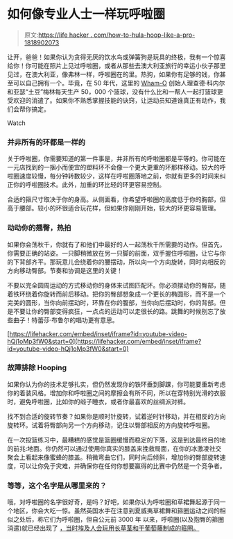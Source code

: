 # 如何像专业人士一样玩呼啦圈

> 原文:[https://life hacker . com/how-to-hula-hoop-like-a-pro-1818902073](https://lifehacker.com/how-to-hula-hoop-like-a-pro-1818902073)

让开，爸爸！如果你认为贪得无厌的饮水鸟或弹簧狗是玩具的终极，我有一个惊喜给你！你可能在照片上见过呼啦圈，或者从那些去澳大利亚旅行的幸运小伙子那里见过，在澳大利亚，像弗林一样，呼啦圈在的里。热狗，如果你有足够的钱，你甚至可以自己拥有一个。毕竟，在 50 年代，这里的 [Wham-O](https://en.wikipedia.org/wiki/Wham-O) 创始人理查德·科内尔和亚瑟“土豆”梅林每天生产 50，000 个篮球，没有什么比和一帮人一起打篮球更受欢迎的消遣了。如果你不熟悉掌握技能的诀窍，让运动员知道谁真正有动作，我们会帮你搞定。

Watch

### **并非所有的环都是一样的**

关于呼啦圈，你需要知道的第一件事是，并非所有的呼啦圈都是平等的。你可能在一元店找到的一捆小而便宜的塑料环不会像一个更大更重的环那样移动。较大的呼啦圈速度较慢，每分钟转数较少，这样在呼啦圈落地之前，你就有更多的时间来纠正你的呼啦圈技术。此外，加重的环比轻的环更容易控制。

合适的箍尺寸取决于你的身高。从侧面看，你希望呼啦圈的高度低于你的胸部，但高于腰部。较小的环很适合玩花样，但如果你刚刚开始，较大的环更容易管理。

### **动动你的翘臀，热拍**

如果你会荡秋千，你就有了和他们中最好的人一起荡秋千所需要的动作。但首先，你需要正确的站姿。一只脚稍微放在另一只脚的前面，双手握住呼啦圈，让它与你的下背部齐平。那玩意儿会绕着你的腰摆动，所以向一个方向旋转，同时向相反的方向移动臀部。节奏和协调是这里的关键！

不要以完全圆周运动的方式移动你的身体来试图匹配环。你必须摆动你的臀部，随着铁环绕着你旋转而前后移动。把你的臀部想象成一个更长的椭圆形，而不是一个完美的圆形，当你向前摆动时，环靠在你的腹部，当你向后摆动时，你的背部。但是不要让你的臀部变得疯狂，一点点的运动可以走很长的路。跳舞的时候别忘了放些曲子！特蕾莎·布鲁尔的唱功更有意思。

 [https://lifehacker.com/embed/inset/iframe?id=youtube-video-hQj1oMp3fW0&start=0](https://lifehacker.com/embed/inset/iframe?id=youtube-video-hQj1oMp3fW0&start=0) 

### **故障排除 Hooping**

如果你认为你的技术足够扎实，但仍然发现你的铁环垂到脚踝，你可能要重新考虑你的着装风格。增加你和呼啦圈之间的摩擦会有所不同，所以在穿特别光滑的衣服时，避免呼啦圈，比如你的缎子睡衣，或者你最喜欢的丝绸派对裤。

找不到合适的旋转节奏？如果你是顺时针旋转，试着逆时针移动，并在相反的方向旋转环。试着将臀部向另一个方向移动，记住以臀部相反的方向旋转呼啦圈。

在一次投篮练习中，最糟糕的感觉是篮圈缓慢而稳定的下落，这是到达最终目的地的前兆:地面。你仍然可以通过使用你真实的膝盖来挽救局面，在你的冰激凌社交聚会上看起来像蜜蜂的膝盖。稍微弯曲它们，同时向后倾斜，增加你的臀部旋转速度，可以让你免于灾难，并确保你在任何你想要赢得的比赛中仍然是一个竞争者。

### 等等，这个名字是从哪里来的？

哦，对呼啦圈的名字很好奇，是吗？好吧，如果你认为呼啦圈和草裙舞起源于同一个地区，你会大吃一惊。虽然英国水手在注意到夏威夷草裙舞和箍圈运动之间的相似之处后，称它们为呼啦圈，但自公元前 3000 年 以来，呼啦圈(以及抱臀的箍圈消遣)就已经出现了 [，当时埃及人会玩用长草茎和干葡萄藤制成的箍圈。](https://www.wired.com/2010/11/uncovering-the-history-of-the-hula-hoop/)